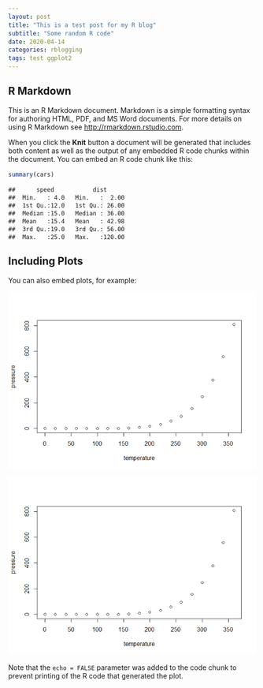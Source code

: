 ```yaml
---
layout: post
title: "This is a test post for my R blog"
subtitle: "Some random R code"
date: 2020-04-14
categories: rblogging
tags: test ggplot2
---
```


R Markdown
----------

This is an R Markdown document. Markdown is a simple formatting syntax
for authoring HTML, PDF, and MS Word documents. For more details on
using R Markdown see
<a href="http://rmarkdown.rstudio.com" class="uri">http://rmarkdown.rstudio.com</a>.

When you click the **Knit** button a document will be generated that
includes both content as well as the output of any embedded R code
chunks within the document. You can embed an R code chunk like this:

``` r
summary(cars)
```

    ##      speed           dist       
    ##  Min.   : 4.0   Min.   :  2.00  
    ##  1st Qu.:12.0   1st Qu.: 26.00  
    ##  Median :15.0   Median : 36.00  
    ##  Mean   :15.4   Mean   : 42.98  
    ##  3rd Qu.:19.0   3rd Qu.: 56.00  
    ##  Max.   :25.0   Max.   :120.00

Including Plots
---------------

You can also embed plots, for example:

![figure caption](/_posts/2020-04-14-test_files/figure-markdown_github/pressure-1.png)

![another figure caption](2020-04-14-test_files/figure-markdown_github/pressure-1.png)

Note that the `echo = FALSE` parameter was added to the code chunk to
prevent printing of the R code that generated the plot.
